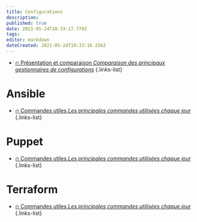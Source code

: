 ```yaml
---
title: Configurations
description: 
published: true
date: 2021-05-24T10:33:17.770Z
tags: 
editor: markdown
dateCreated: 2021-05-24T10:33:16.256Z
---
```


- [🔥 Présentation et comparaison *Comparaison des principaux gestionnaires de configurations*](/Configurations/Comparaison)
{.links-list}
# Ansible
- [🔥 Commandes utiles *Les principales commandes utilisées chaque jour*](/Configurations/Ansible/Commandes)
{.links-list}

# Puppet
- [🔥 Commandes utiles *Les principales commandes utilisées chaque jour*](/Configurations/Puppet/Commandes)
{.links-list}

# Terraform
- [🔥 Commandes utiles *Les principales commandes utilisées chaque jour*](/Configurations/Terraform/Commandes)
{.links-list}

